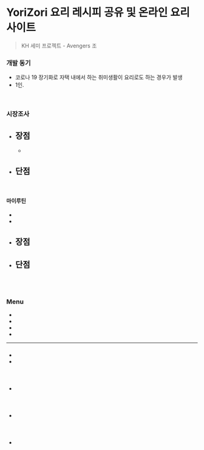 # YoriZori 요리 레시피 공유 및 온라인 요리 사이트
> KH 세미 프로젝트 - Avengers 조

> 

### 개발 동기

- 코로나 19 장기화로 자택 내에서 하는 취미생활이 요리로도 하는 경우가 발생
- 1인.


<br>

### 시장조사

#### 

- 장점
  - 
  - 
- 단점
  - 

<br>

#### 마이루틴

- 
- 
- 장점
  - 
- 단점
  - 

<br>


<br>

### Menu

- 
- 
- 
- 

---

###

- 
- 

<br>

### 

- 

<br>

### 

- 

<br>

### 

- 

<br>

